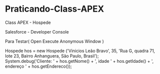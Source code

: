 # Praticando-Class-APEX
Class APEX - Hospede

Salesforce - Developer Console 

Para Testar( Open Execute Anonymous Window )

Hospede hos = new Hospede ('Vinicios Leão Bravo', 35, 'Rua G, quadra 71, lote 23, Bairro Anhanguera, São Paulo, Brasil');        
System.debug('Cliente: ' + hos.getNome() + ', idade ' + hos.getIdade() + ', endereço ' + hos.getEndereco());
